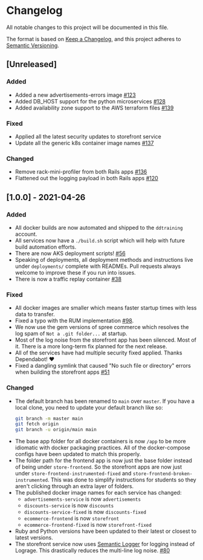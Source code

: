 # Changelog

All notable changes to this project will be documented in this file.

The format is based on [Keep a Changelog](https://keepachangelog.com/en/1.0.0/),
and this project adheres to [Semantic Versioning](https://semver.org/spec/v2.0.0.html).

## [Unreleased]

### Added

- Added a new advertisements-errors image [#123](https://github.com/DataDog/ecommerce-workshop/pull/123)
- Added DB_HOST support for the python microservices [#128](https://github.com/DataDog/ecommerce-workshop/pull/128)
- Added availability zone support to the AWS terraform files [#139](https://github.com/DataDog/ecommerce-workshop/pull/139)

### Fixed

- Applied all the latest security updates to storefront service
- Update all the generic k8s container image names [#137](https://github.com/DataDog/ecommerce-workshop/pull/137)

### Changed

- Remove rack-mini-profiler from both Rails apps [#136](https://github.com/DataDog/ecommerce-workshop/pull/136)
- Flattened out the logging payload in both Rails apps [#120](https://github.com/DataDog/ecommerce-workshop/pull/120)

## [1.0.0] - 2021-04-26

### Added

- All docker builds are now automated and shipped to the `ddtraining` account.
- All services now have a `./build.sh` script which will help with future
  build automation efforts.
- There are now AKS deployment scripts! [#56](https://github.com/DataDog/ecommerce-workshop/pull/56)
- Speaking of deployments, all deployment methods and instructions live under
  `deployments/` complete with READMEs. Pull requests always welcome to improve
  these if you run into issues.
- There is now a traffic replay container [#38](https://github.com/DataDog/ecommerce-workshop/pull/38)

### Fixed

- All docker images are smaller which means faster startup times with less data
  to transfer.
- Fixed a typo with the RUM implementation [#98](https://github.com/DataDog/ecommerce-workshop/pull/98).
- We now use the gem versions of spree commerce which resolves the log spam of
  `Not a .git folder...` at startup.
- Most of the log noise from the storefront app has been silenced. Most of it.
  There is a more long-term fix planned for the next release.
- All of the services have had multiple security fixed applied. Thanks
  Dependabot! :heart:
- Fixed a dangling symlink that caused "No such file or directory" errors when
  building the storefront apps [#51](https://github.com/DataDog/ecommerce-workshop/pull/51)

### Changed

- The default branch has been renamed to `main` over `master`. If you have a
  local clone, you need to update your default branch like so:
  ```bash
  git branch -m master main
  git fetch origin
  git branch -u origin/main main
  ```
- The base app folder for all docker containers is now `/app` to be more
  idiomatic with docker packaging practices. All of the docker-compose configs
  have been updated to match this properly.
- The folder path for the frontend app is now just the base folder instead of
  being under `store-frontend`. So the storefront apps are now just under
  `store-frontend-instrumented-fixed` and `store-frontend-broken-instrumented`.
  This was done to simplify instructions for students so they aren't clicking
  through an extra layer of folders.
- The published docker image names for each service has changed:
  - `advertisements-service` is now `advertisements`
  - `discounts-service` is now `discounts`
  - `discounts-service-fixed` is now `discounts-fixed`
  - `ecommerce-frontend` is now `storefront`
  - `ecommerce-frontend-fixed` is now `storefront-fixed`
- Ruby and Python versions have been updated to their latest or closest to
  latest versions.
- The storefront service now uses [Semantic Logger](https://github.com/rocketjob/semantic_logger)
  for logging instead of Lograge. This drastically reduces the multi-line log
  noise. [#80](https://github.com/DataDog/ecommerce-workshop/pull/80)
